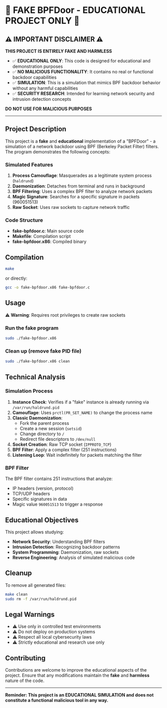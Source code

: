 # 🚨 FAKE BPFDoor - EDUCATIONAL PROJECT ONLY 🚨

## ⚠️ IMPORTANT DISCLAIMER ⚠️

**THIS PROJECT IS ENTIRELY FAKE AND HARMLESS**

- ✅ **EDUCATIONAL ONLY**: This code is designed for educational and demonstration purposes
- ✅ **NO MALICIOUS FUNCTIONALITY**: It contains no real or functional backdoor capabilities
- ✅ **SIMULATION**: This is a simulation that mimics BPF backdoor behavior without any harmful capabilities
- ✅ **SECURITY RESEARCH**: Intended for learning network security and intrusion detection concepts

**DO NOT USE FOR MALICIOUS PURPOSES**

---

## Project Description

This project is a **fake** and **educational** implementation of a "BPFDoor" - a simulation of a network backdoor using BPF (Berkeley Packet Filter) filters. The program demonstrates the following concepts:

### Simulated Features

1. **Process Camouflage**: Masquerades as a legitimate system process (`haldrund`)
2. **Daemonization**: Detaches from terminal and runs in background
3. **BPF Filtering**: Uses a complex BPF filter to analyze network packets
4. **Magic Signature**: Searches for a specific signature in packets (960051513)
5. **Raw Socket**: Uses raw sockets to capture network traffic

### Code Structure

- **fake-bpfdoor.c**: Main source code
- **Makefile**: Compilation script
- **fake-bpfdoor.x86**: Compiled binary

## Compilation

```bash
make
```

or directly:

```bash
gcc -o fake-bpfdoor.x86 fake-bpfdoor.c
```

## Usage

⚠️ **Warning**: Requires root privileges to create raw sockets

### Run the fake program

```bash
sudo ./fake-bpfdoor.x86
```

### Clean up (remove fake PID file)

```bash
sudo ./fake-bpfdoor.x86 clean
```

## Technical Analysis

### Simulation Process

1. **Instance Check**: Verifies if a "fake" instance is already running via `/var/run/haldrund.pid`
2. **Camouflage**: Uses `prctl(PR_SET_NAME)` to change the process name
3. **Classic Daemonization**:
   - Fork the parent process
   - Create a new session (`setsid`)
   - Change directory to `/`
   - Redirect file descriptors to `/dev/null`
4. **Socket Creation**: Raw TCP socket (`IPPROTO_TCP`)
5. **BPF Filter**: Apply a complex filter (251 instructions)
6. **Listening Loop**: Wait indefinitely for packets matching the filter

### BPF Filter

The BPF filter contains 251 instructions that analyze:
- IP headers (version, protocol)
- TCP/UDP headers
- Specific signatures in data
- Magic value `960051513` to trigger a response

## Educational Objectives

This project allows studying:

- **Network Security**: Understanding BPF filters
- **Intrusion Detection**: Recognizing backdoor patterns
- **System Programming**: Daemonization, raw sockets
- **Reverse Engineering**: Analysis of simulated malicious code

## Cleanup

To remove all generated files:

```bash
make clean
sudo rm -f /var/run/haldrund.pid
```

## Legal Warnings

- ⚠️ Use only in controlled test environments
- ⚠️ Do not deploy on production systems
- ⚠️ Respect all local cybersecurity laws
- ⚠️ Strictly educational and research use only

## Contributing

Contributions are welcome to improve the educational aspects of the project. Ensure that any modifications maintain the **fake** and **harmless** nature of the code.

---

**Reminder: This project is an EDUCATIONAL SIMULATION and does not constitute a functional malicious tool in any way.**
